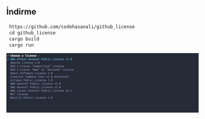  ## İndirme
 ````
  https://github.com/codehasanali/github_license
  cd github_license
  cargo build
  cargo run 
````

![alt text](./images/terminal.PNG)
 


